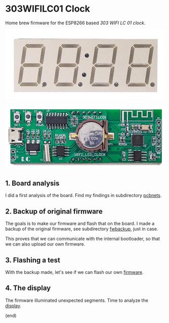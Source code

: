# 303WIFILC01 Clock

Home brew firmware for the ESP8266 based _303 WIFI LC 01 clock_.

![front](pcbnets/front.jpg)

![back](pcbnets/pcb.png)


## 1. Board analysis

I did a first analysis of the board.
Find my findings in subdirectory [pcbnets](1-pcbnets).


## 2. Backup of original firmware

The goals is to make our firmware and flash that on the board.
I made a backup of the original firmware, see subdirectory [fwbackup](2-fwbackup), just in case.

This proves that we can communicate with the internal bootloader, so that we can also upload our own firmware.


## 3. Flashing a test

With the backup made, let's see if we can flash our own
[firmware](3-flash).


## 4. The display

The firmware illuminated unexpected segments. Time to analyze the
[display](4-display).

(end)

